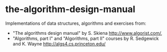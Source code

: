 # the-algorithm-design-manual
Implementations of data structures, algorithms and exercises from:
- "The algorithms design manual" by S. Skiena http://www.algorist.com/,
- "Algorithms, part I" and "Algorithms, part II" courses by R. Sedgewick and K. Wayne http://algs4.cs.princeton.edu/
